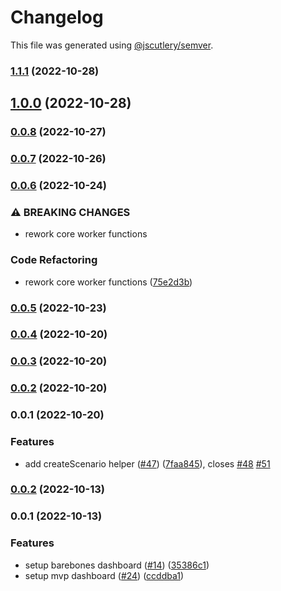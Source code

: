 # Changelog

This file was generated using [@jscutlery/semver](https://github.com/jscutlery/semver).

### [1.1.1](https://github.com/dynamicmsw/dynamic-msw/compare/v1.1.0...v1.1.1) (2022-10-28)

## [1.0.0](https://github.com/dynamicmsw/dynamic-msw/compare/v0.0.8...v1.0.0) (2022-10-28)

### [0.0.8](https://github.com/dynamicmsw/dynamic-msw/compare/v0.0.7...v0.0.8) (2022-10-27)

### [0.0.7](https://github.com/dynamicmsw/dynamic-msw/compare/v0.0.6...v0.0.7) (2022-10-26)

### [0.0.6](https://github.com/dynamicmsw/dynamic-msw/compare/v0.0.5...v0.0.6) (2022-10-24)

### ⚠ BREAKING CHANGES

- rework core worker functions

### Code Refactoring

- rework core worker functions ([75e2d3b](https://github.com/dynamicmsw/dynamic-msw/commit/75e2d3bcc69f013903bac757067f593b8a9c99e9))

### [0.0.5](https://github.com/dynamicmsw/dynamic-msw/compare/v0.0.4...v0.0.5) (2022-10-23)

### [0.0.4](https://github.com/dynamicmsw/dynamic-msw/compare/v0.0.3...v0.0.4) (2022-10-20)

### [0.0.3](https://github.com/dynamicmsw/dynamic-msw/compare/v0.0.2...v0.0.3) (2022-10-20)

### [0.0.2](https://github.com/dynamicmsw/dynamic-msw/compare/v0.0.1...v0.0.2) (2022-10-20)

### 0.0.1 (2022-10-20)

### Features

- add createScenario helper ([#47](https://github.com/dynamicmsw/dynamic-msw/issues/47)) ([7faa845](https://github.com/dynamicmsw/dynamic-msw/commit/7faa84584708aab3c57afc9deb6c62b563672e19)), closes [#48](https://github.com/dynamicmsw/dynamic-msw/issues/48) [#51](https://github.com/dynamicmsw/dynamic-msw/issues/51)

### [0.0.2](https://github.com/dynamicmsw/dynamic-msw/compare/v0.0.1...v0.0.2) (2022-10-13)

### 0.0.1 (2022-10-13)

### Features

- setup barebones dashboard ([#14](https://github.com/dynamicmsw/dynamic-msw/issues/14)) ([35386c1](https://github.com/dynamicmsw/dynamic-msw/commit/35386c13b40e808fdb090f2d0dc6f1a8fcd0ac4b))
- setup mvp dashboard ([#24](https://github.com/dynamicmsw/dynamic-msw/issues/24)) ([ccddba1](https://github.com/dynamicmsw/dynamic-msw/commit/ccddba15f33fc0c0b91ca4bb55ce8f0a3fb272a0))
